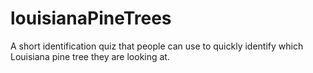 # louisianaPineTrees
A short identification quiz that people can use to quickly identify which Louisiana pine tree they are looking at.
